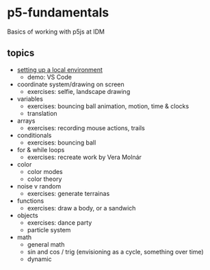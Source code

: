 # p5-fundamentals
Basics of working with p5js at IDM

## topics
- [setting up a local environment](00_setup.md)
  - demo: VS Code
- coordinate system/drawing on screen
  - exercises: selfie, landscape drawing
- variables
  - exercises: bouncing ball animation, motion, time & clocks
  - translation
- arrays
  - exercises: recording mouse actions, trails 
- conditionals
  - exercises: bouncing ball
- for & while loops
  - exercises: recreate work by Vera Molnár
- color
  - color modes
  - color theory
- noise v random
  - exercises: generate terrainas
- functions
  - exercises: draw a body, or a sandwich
- objects
  - exercises: dance party
  - particle system
- math 
  - general math
  - sin and cos / trig (envisioning as a cycle, something over time)
  - dynamic

